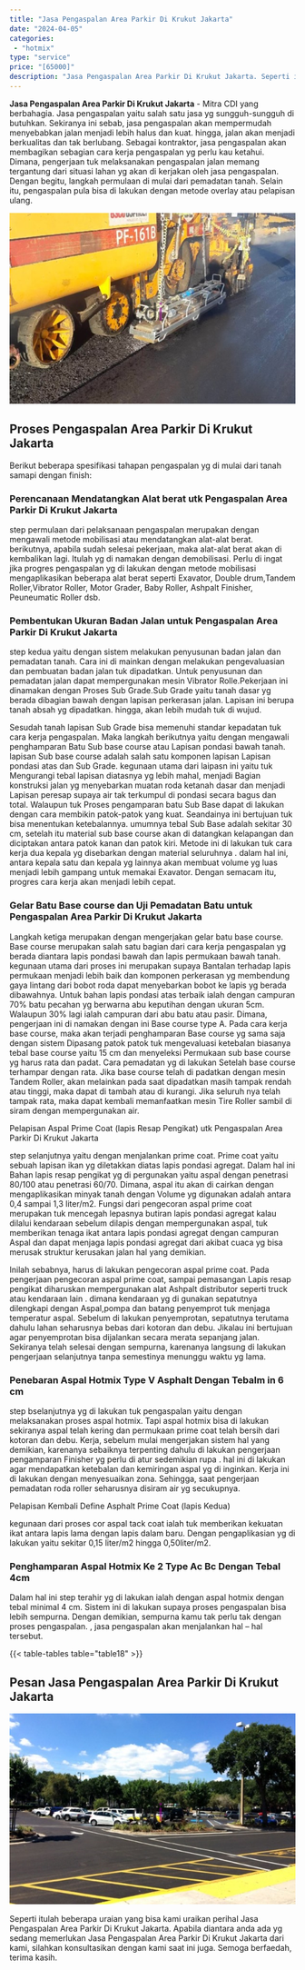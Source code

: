```yaml
---
title: "Jasa Pengaspalan Area Parkir Di Krukut Jakarta"
date: "2024-04-05"
categories:
 - "hotmix"
type: "service"
price: "[65000]"
description: "Jasa Pengaspalan Area Parkir Di Krukut Jakarta. Seperti itulah beberapa uraian yang bisa kami uraikan perihal Jasa Pengaspalan Area Parkir Di Krukut Jakarta...."
---
```


**Jasa Pengaspalan Area Parkir Di Krukut Jakarta** - Mitra CDI yang berbahagia. Jasa pengaspalan yaitu salah satu jasa yg sungguh-sungguh di butuhkan. Sekiranya ini sebab, jasa pengaspalan akan mempermudah menyebabkan jalan menjadi lebih halus dan kuat. hingga, jalan akan menjadi berkualitas dan tak berlubang. Sebagai kontraktor, jasa pengaspalan akan membagikan sebagian cara kerja pengaspalan yg perlu kau ketahui. Dimana, pengerjaan tuk melaksanakan pengaspalan jalan memang tergantung dari situasi lahan yg akan di kerjakan oleh jasa pengaspalan. Dengan begitu, langkah permulaan di mulai dari pemadatan tanah. Selain itu, pengaspalan pula bisa di lakukan dengan metode overlay atau pelapisan ulang.

![Jasa Pengaspalan Area Parkir Di Krukut Jakarta](/images/hotmix/jasa-hotmix-aspal-27.jpg)

## Proses Pengaspalan Area Parkir Di Krukut Jakarta

Berikut beberapa spesifikasi tahapan pengaspalan yg di mulai dari tanah samapi dengan finish:

### Perencanaan Mendatangkan Alat berat utk Pengaspalan Area Parkir Di Krukut Jakarta

step permulaan dari pelaksanaan pengaspalan merupakan dengan mengawali metode mobilisasi atau mendatangkan alat-alat berat. berikutnya, apabila sudah selesai pekerjaan, maka alat-alat berat akan di kembalikan lagi. Itulah yg di namakan dengan demobilisasi. Perlu di ingat jika progres pengaspalan yg di lakukan dengan metode mobilisasi mengaplikasikan beberapa alat berat seperti Exavator, Double drum,Tandem Roller,Vibrator Roller, Motor Grader, Baby Roller, Ashpalt Finisher, Peuneumatic Roller dsb.

### Pembentukan Ukuran Badan Jalan untuk Pengaspalan Area Parkir Di Krukut Jakarta

step kedua yaitu dengan sistem melakukan penyusunan badan jalan dan pemadatan tanah. Cara ini di mainkan dengan melakukan pengevaluasian dan pembuatan badan jalan tuk dipadatkan. Untuk penyusunan dan pemadatan jalan dapat mempergunakan mesin Vibrator Rolle.Pekerjaan ini dinamakan dengan Proses Sub Grade.Sub Grade yaitu tanah dasar yg berada dibagian bawah dengan lapisan perkerasan jalan. Lapisan ini berupa tanah absah yg dipadatkan. hingga, akan lebih mudah tuk di wujud.

Sesudah tanah lapisan Sub Grade bisa memenuhi standar kepadatan tuk cara kerja pengaspalan. Maka langkah berikutnya yaitu dengan mengawali penghamparan Batu Sub base course atau Lapisan pondasi bawah tanah. lapisan Sub base course adalah salah satu komponen lapisan Lapisan pondasi atas dan Sub Grade. kegunaan utama dari laipasn ini yaitu tuk Mengurangi tebal lapisan diatasnya yg lebih mahal, menjadi Bagian konstruksi jalan yg menyebarkan muatan roda ketanah dasar dan menjadi Lapisan peresap supaya air tak terkumpul di pondasi secara bagus dan total. Walaupun tuk Proses pengamparan batu Sub Base dapat di lakukan dengan cara membikin patok-patok yang kuat. Seandainya ini bertujuan tuk bisa menentukan ketebalannya. umumnya tebal Sub Base adalah sekitar 30 cm, setelah itu material sub base course akan di datangkan kelapangan dan diciptakan antara patok kanan dan patok kiri. Metode ini di lakukan tuk cara kerja dua kepala yg disebarkan dengan material seluruhnya . dalam hal ini, antara kepala satu dan kepala yg lainnya akan membuat volume yg luas menjadi lebih gampang untuk memakai Exavator. Dengan semacam itu, progres cara kerja akan menjadi lebih cepat.

### Gelar Batu Base course dan Uji Pemadatan Batu untuk Pengaspalan Area Parkir Di Krukut Jakarta

Langkah ketiga merupakan dengan mengerjakan gelar batu base course. Base course merupakan salah satu bagian dari cara kerja pengaspalan yg berada diantara lapis pondasi bawah dan lapis permukaan bawah tanah. kegunaan utama dari proses ini merupakan supaya Bantalan terhadap lapis permukaan menjadi lebih baik dan komponen perkerasan yg membendung gaya lintang dari bobot roda dapat menyebarkan bobot ke lapis yg berada dibawahnya. Untuk bahan lapis pondasi atas terbaik ialah dengan campuran 70% batu pecahan yg berwarna abu keputihan dengan ukuran 5cm. Walaupun 30% lagi ialah campuran dari abu batu atau pasir. Dimana, pengerjaan ini di namakan dengan ini Base course type A. Pada cara kerja base course, maka akan terjadi penghamparan Base course yg sama saja dengan sistem Dipasang patok patok tuk mengevaluasi ketebalan biasanya tebal base course yaitu 15 cm dan menyeleksi Permukaan sub base course yg harus rata dan padat. Cara pemadatan yg di lakukan Setelah base course terhampar dengan rata. Jika base course telah di padatkan dengan mesin Tandem Roller, akan melainkan pada saat dipadatkan masih tampak rendah atau tinggi, maka dapat di tambah atau di kurangi. Jika seluruh nya telah tampak rata, maka dapat kembali memanfaatkan mesin Tire Roller sambil di siram dengan mempergunakan air.

Pelapisan Aspal Prime Coat (lapis Resap Pengikat) utk Pengaspalan Area Parkir Di Krukut Jakarta

step selanjutnya yaitu dengan menjalankan prime coat. Prime coat yaitu sebuah lapisan ikan yg diletakkan diatas lapis pondasi agregat. Dalam hal ini Bahan lapis resap pengikat yg di pergunakan yaitu aspal dengan penetrasi 80/100 atau penetrasi 60/70. Dimana, aspal itu akan di cairkan dengan mengaplikasikan minyak tanah dengan Volume yg digunakan adalah antara 0,4 sampai 1,3 liter/m2. Fungsi dari pengecoran aspal prime coat merupakan tuk mencegah lepasnya butiran lapis pondasi agregat kalau dilalui kendaraan sebelum dilapis dengan mempergunakan aspal, tuk memberikan tenaga ikat antara lapis pondasi agregat dengan campuran Aspal dan dapat menjaga lapis pondasi agregat dari akibat cuaca yg bisa merusak struktur kerusakan jalan hal yang demikian.

Inilah sebabnya, harus di lakukan pengecoran aspal prime coat. Pada pengerjaan pengecoran aspal prime coat, sampai pemasangan Lapis resap pengikat diharuskan mempergunakan alat Ashpalt distributor seperti truck atau kendaraan lain . dimana kendaraan yg di gunakan sepatutnya dilengkapi dengan Aspal,pompa dan batang penyemprot tuk menjaga temperatur aspal. Sebelum di lakukan penyemprotan, sepatutnya terutama dahulu lahan seharusnya bebas dari kotoran dan debu. Jikalau ini bertujuan agar penyemprotan bisa dijalankan secara merata sepanjang jalan. Sekiranya telah selesai dengan sempurna, karenanya langsung di lakukan pengerjaan selanjutnya tanpa semestinya menunggu waktu yg lama.

### Penebaran Aspal Hotmix Type V Asphalt Dengan Tebalm in 6 cm

step bselanjutnya yg di lakukan tuk pengaspalan yaitu dengan melaksanakan proses aspal hotmix. Tapi aspal hotmix bisa di lakukan sekiranya aspal telah kering dan permukaan prime coat telah bersih dari kotoran dan debu. Kerja, sebelum mulai mengerjakan sistem hal yang demikian, karenanya sebaiknya terpenting dahulu di lakukan pengerjaan pengamparan Finisher yg perlu di atur sedemikian rupa . hal ini di lakukan agar mendapatkan ketebalan dan kemiringan aspal yg di inginkan. Kerja ini di lakukan dengan menyesuaikan zona. Sehingga, saat pengerjaan pemadatan roda roller seharusnya disiram air yg secukupnya.

Pelapisan Kembali Define Asphalt Prime Coat (lapis Kedua)

kegunaan dari proses cor aspal tack coat ialah tuk memberikan kekuatan ikat antara lapis lama dengan lapis dalam baru. Dengan pengaplikasian yg di lakukan yaitu sekitar 0,15 liter/m2 hingga 0,50liter/m2.

### Penghamparan Aspal Hotmix Ke 2 Type Ac Bc Dengan Tebal 4cm

Dalam hal ini step terahir yg di lakukan ialah dengan aspal hotmix dengan tebal minimal 4 cm. Sistem ini di lakukan supaya proses pengaspalan bisa lebih sempurna. Dengan demikian, sempurna kamu tak perlu tak dengan proses pengaspalan. , jasa pengaspalan akan menjalankan hal – hal tersebut.

{{< table-tables table="table18" >}}

## Pesan Jasa Pengaspalan Area Parkir Di Krukut Jakarta

![Jasa Pengaspalan Area Parkir Di Krukut Jakarta](/images/hotmix/jasa-hotmix-aspal-29.jpg)

Seperti itulah beberapa uraian yang bisa kami uraikan perihal Jasa Pengaspalan Area Parkir Di Krukut Jakarta. Apabila diantara anda ada yg sedang memerlukan Jasa Pengaspalan Area Parkir Di Krukut Jakarta dari kami, silahkan konsultasikan dengan kami saat ini juga. Semoga berfaedah, terima kasih.
